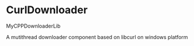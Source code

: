 # CurlDownloader
MyCPPDownloaderLib

A mutithread downloader component based on libcurl on windows platform



